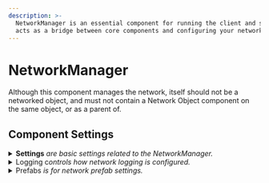 ```yaml
---
description: >-
  NetworkManager is an essential component for running the client and server. It
  acts as a bridge between core components and configuring your network.
---
```


# NetworkManager

Although this component manages the network, itself should not be a networked object, and must not contain a Network Object component on the same object, or as a parent of.

## Component Settings <a href="#server-and-host" id="server-and-host"></a>

<details>

<summary><strong>Settings</strong> <em>are basic settings related to the NetworkManager.</em></summary>

**Run In Background** allows the application to run in the background when true. Running in the background is often essential for clients, and especially for server.

**Don't Destroy On Load** will ensure the Network Manager persist between scene changes. If you are using only one Network Manager it's best to leave this true.

**Persistence** specifies how to behave when multiple NetworkManagers are spawned at once.

</details>

<details>

<summary>Logging c<em>ontrols how network logging is configured.</em></summary>

**Logging** lets you specify what actions to log for builds, editor, and headless. When the field is not populated default logging settings are used. To make a custom logging settings open your create menu -> Fish-Networking -> Logging -> Logging Configuration.

</details>

<details>

<summary>Prefabs <em>is for network prefab settings.</em></summary>

**Spawnable Prefabs** dictates which prefabs collection to use for networked objects. By default this field is automatically set to DefaultPrefabObjects; you can however make your own PrefabObjects class with customized rules and applications.

**Object Pool** is which object pooling script to use. When not set DefaultObjectPool is added automatically. You may inherit from ObjectPool to create your own.

**Refresh Default Prefabs** while true will refresh the DefaultPrefabCollection every time play mode is entered. This is generally not needed as true, but can be useful if your prefab collection is regularly becoming corrupted through symlinks.

</details>
